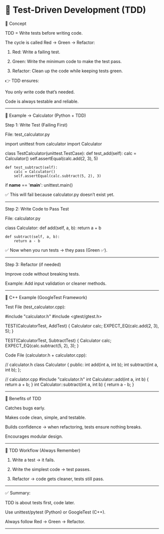 # 🧪 Test-Driven Development (TDD)

🔹 Concept

TDD = Write tests before writing code.

The cycle is called Red → Green → Refactor:

1. Red: Write a failing test.


2. Green: Write the minimum code to make the test pass.


3. Refactor: Clean up the code while keeping tests green.




👉 TDD ensures:

You only write code that’s needed.

Code is always testable and reliable.



---

🔹 Example → Calculator (Python + TDD)

Step 1: Write Test (Failing First)

File: test_calculator.py

import unittest
from calculator import Calculator

class TestCalculator(unittest.TestCase):
    def test_add(self):
        calc = Calculator()
        self.assertEqual(calc.add(2, 3), 5)

    def test_subtract(self):
        calc = Calculator()
        self.assertEqual(calc.subtract(5, 2), 3)

if __name__ == '__main__':
    unittest.main()

✅ This will fail because calculator.py doesn’t exist yet.


---

Step 2: Write Code to Pass Test

File: calculator.py

class Calculator:
    def add(self, a, b):
        return a + b

    def subtract(self, a, b):
        return a - b

✅ Now when you run tests → they pass (Green ✅).


---

Step 3: Refactor (if needed)

Improve code without breaking tests.

Example: Add input validation or cleaner methods.



---

🔹 C++ Example (GoogleTest Framework)

Test File (test_calculator.cpp):

#include "calculator.h"
#include <gtest/gtest.h>

TEST(CalculatorTest, AddTest) {
    Calculator calc;
    EXPECT_EQ(calc.add(2, 3), 5);
}

TEST(CalculatorTest, SubtractTest) {
    Calculator calc;
    EXPECT_EQ(calc.subtract(5, 2), 3);
}

Code File (calculator.h + calculator.cpp):

// calculator.h
class Calculator {
public:
    int add(int a, int b);
    int subtract(int a, int b);
};

// calculator.cpp
#include "calculator.h"
int Calculator::add(int a, int b) { return a + b; }
int Calculator::subtract(int a, int b) { return a - b; }


---

🔹 Benefits of TDD

Catches bugs early.

Makes code clean, simple, and testable.

Builds confidence → when refactoring, tests ensure nothing breaks.

Encourages modular design.



---

🔹 TDD Workflow (Always Remember)

1. Write a test → it fails.


2. Write the simplest code → test passes.


3. Refactor → code gets cleaner, tests still pass.




---

✅ Summary:

TDD is about tests first, code later.

Use unittest/pytest (Python) or GoogleTest (C++).

Always follow Red → Green → Refactor.



---
